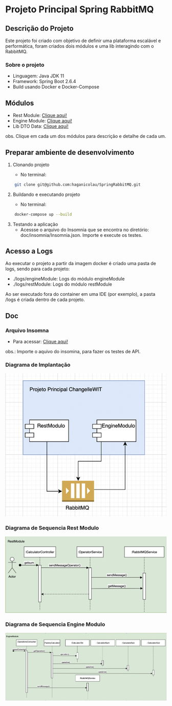 # Projeto Principal Spring RabbitMQ

## Descrição do Projeto
Este projeto foi criado com objetivo de definir uma plataforma escalável e performática, foram criados dois módulos e uma 
lib interagindo com o RabbitMQ. 

### Sobre o projeto

- Linguagem: Java JDK 11
- Framework: Spring Boot 2.6.4
- Build usando Docker e Docker-Compose

## Módulos

- Rest Module: [Clique aqui!](restModule/README.md)
- Engine Module: [Clique aqui!](engineModule/README.md)
- Lib DTO Data: [Clique aqui!](libDataDtoChangelle/README.md)

obs. Clique em cada um dos módulos para descrição e detalhe de cada um.

## Preparar ambiente de desenvolvimento

1. Clonando projeto

   - No terminal:

```bash
    git clone git@github.com:haganicolau/SpringRabbitMQ.git
```

2. Buildando e executando projeto

   - No terminal:

```bash
    docker-compose up --build
```

3. Testando a aplicação
   - Acessse o arquivo do Insomnia que se encontra no diretório: doc/insomnia/Insomnia.json. Importe e execute os testes.

## Acesso a Logs
Ao executar o projeto a partir da imagem docker é criado uma pasta de logs, sendo para cada projeto:
- ./logs/engineModule: Logs do módulo engineModule
- ./logs/restModule: Logs do módulo restModule

Ao ser executado fora do container em uma IDE (por exemplo), a pasta /logs é criada dentro de cada projeto.

## Doc
### Arquivo Insomna
- Para acessar: [Clique aqui!](doc/insomnia/Insomnia.json)

obs.: Importe o aquivo do insomina, para fazer os testes de API.

### Diagrama de Implantação
<img src="https://github.com/haganicolau/SpringRabbitmq/blob/main/doc/diagrams/modules.png" width="550">


### Diagrama de Sequencia Rest Modulo
<img src="https://github.com/haganicolau/SpringRabbitmq/blob/main/doc/diagrams/senquence-rest-modulo.png" width="550">

### Diagrama de Sequencia Engine Modulo
<img src="https://github.com/haganicolau/SpringRabbitmq/blob/main/doc/diagrams/sequence-engine-module.png" width="550">

